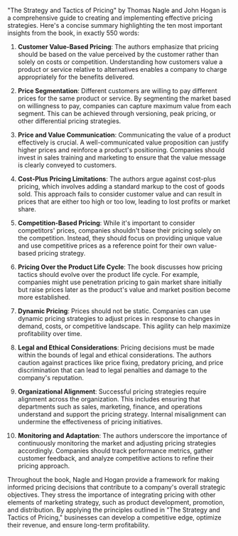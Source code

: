 "The Strategy and Tactics of Pricing" by Thomas Nagle and John Hogan is a comprehensive guide to creating and implementing effective pricing strategies. Here's a concise summary highlighting the ten most important insights from the book, in exactly 550 words:

1. **Customer Value-Based Pricing**: The authors emphasize that pricing should be based on the value perceived by the customer rather than solely on costs or competition. Understanding how customers value a product or service relative to alternatives enables a company to charge appropriately for the benefits delivered.

2. **Price Segmentation**: Different customers are willing to pay different prices for the same product or service. By segmenting the market based on willingness to pay, companies can capture maximum value from each segment. This can be achieved through versioning, peak pricing, or other differential pricing strategies.

3. **Price and Value Communication**: Communicating the value of a product effectively is crucial. A well-communicated value proposition can justify higher prices and reinforce a product's positioning. Companies should invest in sales training and marketing to ensure that the value message is clearly conveyed to customers.

4. **Cost-Plus Pricing Limitations**: The authors argue against cost-plus pricing, which involves adding a standard markup to the cost of goods sold. This approach fails to consider customer value and can result in prices that are either too high or too low, leading to lost profits or market share.

5. **Competition-Based Pricing**: While it's important to consider competitors' prices, companies shouldn't base their pricing solely on the competition. Instead, they should focus on providing unique value and use competitive prices as a reference point for their own value-based pricing strategy.

6. **Pricing Over the Product Life Cycle**: The book discusses how pricing tactics should evolve over the product life cycle. For example, companies might use penetration pricing to gain market share initially but raise prices later as the product's value and market position become more established.

7. **Dynamic Pricing**: Prices should not be static. Companies can use dynamic pricing strategies to adjust prices in response to changes in demand, costs, or competitive landscape. This agility can help maximize profitability over time.

8. **Legal and Ethical Considerations**: Pricing decisions must be made within the bounds of legal and ethical considerations. The authors caution against practices like price fixing, predatory pricing, and price discrimination that can lead to legal penalties and damage to the company's reputation.

9. **Organizational Alignment**: Successful pricing strategies require alignment across the organization. This includes ensuring that departments such as sales, marketing, finance, and operations understand and support the pricing strategy. Internal misalignment can undermine the effectiveness of pricing initiatives.

10. **Monitoring and Adaptation**: The authors underscore the importance of continuously monitoring the market and adjusting pricing strategies accordingly. Companies should track performance metrics, gather customer feedback, and analyze competitive actions to refine their pricing approach.

Throughout the book, Nagle and Hogan provide a framework for making informed pricing decisions that contribute to a company's overall strategic objectives. They stress the importance of integrating pricing with other elements of marketing strategy, such as product development, promotion, and distribution. By applying the principles outlined in "The Strategy and Tactics of Pricing," businesses can develop a competitive edge, optimize their revenue, and ensure long-term profitability.